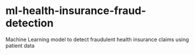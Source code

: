 # ml-health-insurance-fraud-detection
Machine Learning model to detect fraudulent health insurance claims using patient data
